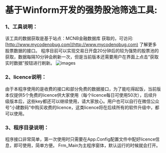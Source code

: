 # **基于Winform开发的强势股池筛选工具:**
### 1、工具说明：
该工具的数据获取是基于站点：MCNB金融数据库 获取的，可访问:[http://www.mycodenobug.com](http://www.mycodenobug.com) 了解更多股票数据的接口。
程序目前可以实现交易日开盘20分钟后的较为强势的股票池的获取，数据每隔10分钟会刷新一次，但是当前版本还需要用户在界面上点击“获取实时数据”按钮进行刷新。
![images](https://github.com/Seaquakear/DW2/blob/main/image/1.png)

### 2、licence说明：
由于本程序使用的是收费的接口和部分免费的数据接口，为了能吃得起饭，当前版本仅提供5个免费的licence供大家使用（每个licence每日可使用50次），后续升级版本后，这些key都还可以继续使用，请大家放心。用户也可以自行在微信公众号“小建数码”中购买收费的licence，这类licence将在后续所有的软件升级中，都可以使用。
### 3、程序目录说明：
程序接口非常简单，第一次使用时只需要在App.Config配置文件中配好licence信息，即可使用，简单方便。
Frm_Main为主程序窗体，默认运行的时候就会打开。
